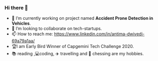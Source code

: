 ### Hi there 👋


- 🔭 I’m currently working on project named <b>Accident Prone Detection in Vehicles</b>.
- 👯 I’m looking to collaborate on tech-startups.
- 📫 How to reach me: https://www.linkedin.com/in/antima-dwivedi-69a79a1aa/<br>
- :trophy:I am Early Bird Winner of Capgemini Tech Challenge  2020.
- :books: reading ,:computer:coding, :airplane: travelling and :checkered_flag: chessing are my hobbies.
 
